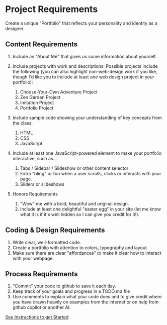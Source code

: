 # Project Requirements

Create a unique "Portfolio" that reflects your personality and identity as a designer.

## Content Requirements
1. Include an "About Me" that gives us some information about yourself.
 
1. Include projects with work and descriptions:
Possible projects include the following (you can also highlight non-web-design
work if you like, though I'd like you to include at least *one* web design project
in your portfolio):
    1. Choose-Your-Own Adventure Project
    2. Zen Garden Project
    3. Imitation Project
    4. Portfolio Project

1. Include sample code showing your understanding of key concepts from the class:
    1. HTML
    2. CSS
    3. JavaScript

2. Include at least one JavaScript-powered element to make your portfolio interactive, such as...
    1. Tabs / Sidebar / Slideshow or other content selector
    2. Extra "bling" or fun when a user scrolls, clicks or interacts with your page.
    3. Sliders or slideshows

3. Honors Requirements
   1. "Wow" me with a bold, beautiful and original design.
   2. Include at least one delightful "easter egg" in your site (let me know what it is if it's well hidden so I can give you credit for it!).


## Coding & Design Requirements

1. Write clear, well-formatted code.
2. Create a portfolio with attention to colors, typography and layout
3. Make sure there are clear "affordances" to make it clear how to 
   interact with your webpage.


## Process Requirements

1. "Commit" your code to github to save it each day.
2. Keep track of your goals and progress in a TODO.md file
3. Use comments to explain what your code does and to give credit where you have drawn heavily on examples from the internet or on help from github copilot or another AI.

[See Instructions to get Started](./instructions.md)